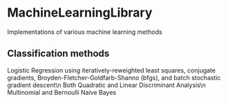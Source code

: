 # MachineLearningLibrary
Implementations of various machine learning methods
## Classification methods
Logistic Regression using iteratively-reweighted least squares, conjugate gradients, Broyden-Fletcher-Goldfarb-Shanno (bfgs), and batch stochastic gradient descent\n
Both Quadratic and Linear Discriminant Analysis\n
Multinomial and Bernoulli Naive Bayes
